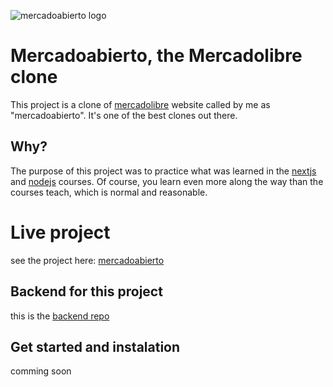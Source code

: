 ![mercadoabierto logo](https://i.ibb.co/z4yKrhw/full-logo.png)
# Mercadoabierto, the Mercadolibre clone
This project is a clone of [mercadolibre](https://www.mercadolibre.com/) website called by me as "mercadoabierto". It's one of the best clones out there.

## Why?
The purpose of this project was to practice what was learned in the [nextjs](https://platzi.com/cursos/next/) and [nodejs](https://platzi.com/cursos/practico-node/) courses. Of course, you learn even more along the way than the courses teach, which is normal and reasonable.

# Live project
see the project here: [mercadoabierto](https://mercadoabierto.vercel.app/)

## Backend for this project
this is the [backend repo](https://github.com/carlosEdua/mercadoabierto-backend)

## Get started and instalation
comming soon

